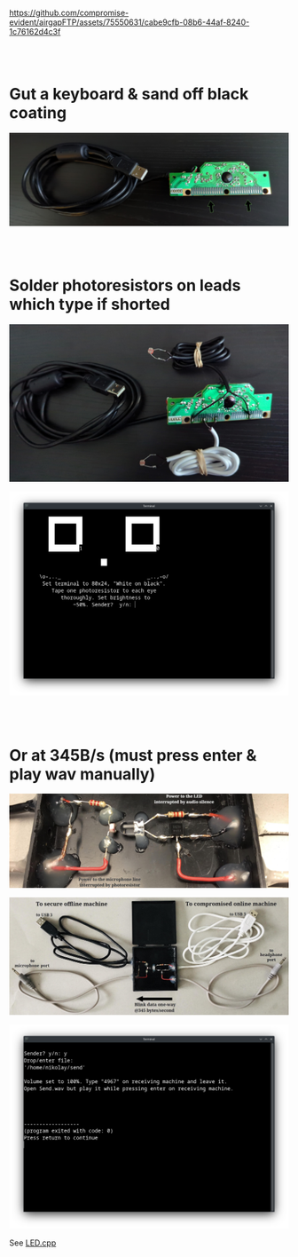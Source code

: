 https://github.com/compromise-evident/airgapFTP/assets/75550631/cabe9cfb-08b6-44af-8240-1c76162d4c3f

<br>
<br>

# Gut a keyboard & sand off black coating

<p align="center">
  <img src="https://raw.githubusercontent.com/compromise-evident/airgapFTP/main/Other/Keyboard_guts_5f4a0b228621479a36b128017924c866.png">
</p>

<br>
<br>

# Solder photoresistors on leads which type if shorted

<p align="center">
  <img src="https://raw.githubusercontent.com/compromise-evident/airgapFTP/main/Other/Keyboard_photoresistors_d64aedee67e91108087d5896876716c1.jpg">
</p>

<p align="center">
  <img src="https://raw.githubusercontent.com/compromise-evident/airgapFTP/main/Other/Terminal_c7d695b10a110f7bca1be536ec85399d.png">
</p>

<br>
<br>

# Or at 345B/s (must press enter & play wav manually)

<p align="center">
  <img src="https://raw.githubusercontent.com/compromise-evident/airgapFTP/main/Other/LED/Close-up.jpeg">
</p>

<p align="center">
  <img src="https://raw.githubusercontent.com/compromise-evident/airgapFTP/main/Other/LED/Materials.jpeg">
</p>

<p align="center">
  <img src="https://raw.githubusercontent.com/compromise-evident/airgapFTP/main/Other/LED/Terminal_36d7579acafa3983936d0f34204d4993.png">
</p>

See [LED.cpp](https://github.com/compromise-evident/airgapFTP/blob/main/Other/LED/LED.cpp)
